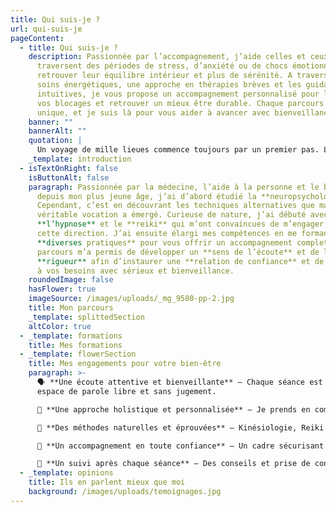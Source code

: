 ```yaml
---
title: Qui suis-je ?
url: qui-suis-je
pageContent:
  - title: Qui suis-je ?
    description: Passionnée par l’accompagnement, j’aide celles et ceux qui
      traversent des périodes de stress, d’anxiété ou de chocs émotionnels à
      retrouver leur équilibre intérieur et plus de sérénité. A travers les
      soins énergétiques, une approche en thérapies brèves et les guidances
      intuitives, je vous propose un accompagnement personnalisé pour libérer
      vos blocages et retrouver un mieux être durable. Chaque parcours est
      unique, et je suis là pour vous aider à avancer avec bienveillance.
    banner: ""
    bannerAlt: ""
    quotation: |
      Un voyage de mille lieues commence toujours par un premier pas. Lao Tseu
    _template: introduction
  - isTextOnRight: false
    isButtonAlt: false
    paragraph: Passionnée par la médecine, l’aide à la personne et le bien être
      depuis mon plus jeune âge, j’ai d’abord étudié la **neuropsychologie**.
      Cependant, c’est en découvrant les techniques alternatives que ma
      véritable vocation a émergé. Curieuse de nature, j’ai débuté avec
      **l’hypnose** et le **reiki** qui m’ont convaincues de m’engager dans
      cette direction. J’ai ensuite élargi mes compétences en me formant à
      **diverses pratiques** pour vous offrir un accompagnement complet. Mon
      parcours m’a permis de développer un **sens de l’écoute** et de la
      **rigueur** afin d’instaurer une **relation de confiance** et de répondre
      à vos besoins avec sérieux et bienveillance.
    roundedImage: false
    hasFlower: true
    imageSource: /images/uploads/_mg_9580-pp-2.jpg
    title: Mon parcours
    _template: splittedSection
    altColor: true
  - _template: formations
    title: Mes formations
  - _template: flowerSection
    title: Mes engagements pour votre bien-être
    paragraph: >-
      🗣️ **Une écoute attentive et bienveillante** – Chaque séance est un
      espace de parole libre et sans jugement.

      🌿 **Une approche holistique et personnalisée** – Je prends en compte votre parcours et vos besoins spécifiques pour des soins sur-mesure.

      💫 **Des méthodes naturelles et éprouvées** – Kinésiologie, Reiki et hypnose sont des techniques douces, accessibles à tous.

      🤝 **Un accompagnement en toute confiance** – Un cadre sécurisant où votre bien-être est ma priorité.

      🔄 **Un suivi après chaque séance** – Des conseils et prise de contact pour prolonger les bienfaits au quotidien.
  - _template: opinions
    title: Ils en parlent mieux que moi
    background: /images/uploads/temoignages.jpg
---
```

